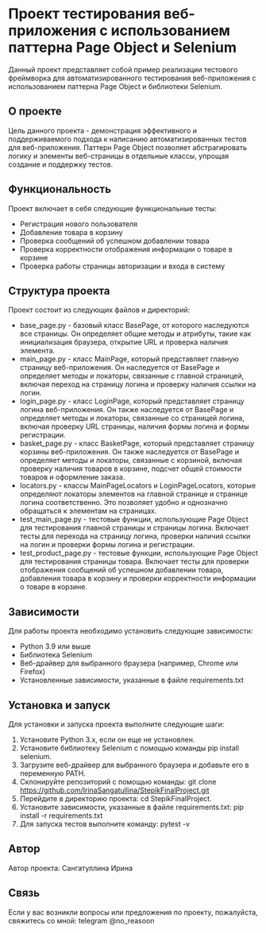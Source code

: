 # Проект тестирования веб-приложения с использованием паттерна Page Object и Selenium

Данный проект представляет собой пример реализации тестового фреймворка для автоматизированного тестирования веб-приложения с использованием паттерна Page Object и библиотеки Selenium.

## О проекте

Цель данного проекта - демонстрация эффективного и поддерживаемого подхода к написанию автоматизированных тестов для веб-приложения. Паттерн Page Object позволяет абстрагировать логику и элементы веб-страницы в отдельные классы, упрощая создание и поддержку тестов.

## Функциональность

Проект включает в себя следующие функциональные тесты:

- Регистрация нового пользователя
- Добавление товара в корзину
- Проверка сообщений об успешном добавлении товара
- Проверка корректности отображения информации о товаре в корзине
- Проверка работы страницы авторизации и входа в систему

## Структура проекта

Проект состоит из следующих файлов и директорий:

- base_page.py - базовый класс BasePage, от которого наследуются все страницы. Он определяет общие методы и атрибуты, такие как инициализация браузера, открытие URL и проверка наличия элемента.
- main_page.py - класс MainPage, который представляет главную страницу веб-приложения. Он наследуется от BasePage и определяет методы и локаторы, связанные с главной страницей, включая переход на страницу логина и проверку наличия ссылки на логин.
- login_page.py - класс LoginPage, который представляет страницу логина веб-приложения. Он также наследуется от BasePage и определяет методы и локаторы, связанные со страницей логина, включая проверку URL страницы, наличия формы логина и формы регистрации.
- basket_page.py - класс BasketPage, который представляет страницу корзины веб-приложения. Он также наследуется от BasePage и определяет методы и локаторы, связанные с корзиной, включая проверку наличия товаров в корзине, подсчет общей стоимости товаров и оформление заказа.
- locators.py - классы MainPageLocators и LoginPageLocators, которые определяют локаторы элементов на главной странице и странице логина соответственно. Это позволяет удобно и однозначно обращаться к элементам на страницах.
- test_main_page.py - тестовые функции, использующие Page Object для тестирования главной страницы и страницы логина. Включает тесты для перехода на страницу логина, проверки наличия ссылки на логин и проверки формы логина и регистрации.
- test_product_page.py - тестовые функции, использующие Page Object для тестирования страницы товара. Включает тесты для проверки отображения сообщений об успешном добавлении товара, добавления товара в корзину и проверки корректности информации о товаре в корзине.

## Зависимости

Для работы проекта необходимо установить следующие зависимости:
- Python 3.9 или выше
- Библиотека Selenium
- Веб-драйвер для выбранного браузера (например, Chrome или Firefox)
- Установленные зависимости, указанные в файле requirements.txt

## Установка и запуск

Для установки и запуска проекта выполните следующие шаги:
1. Установите Python 3.x, если он еще не установлен.
2. Установите библиотеку Selenium с помощью команды pip install selenium.
3. Загрузите веб-драйвер для выбранного браузера и добавьте его в переменную PATH.
4. Склонируйте репозиторий с помощью команды:
      git clone https://github.com/IrinaSangatullina/StepikFinalProject.git
5. Перейдите в директорию проекта:
      cd StepikFinalProject.
6. Установите зависимости, указанные в файле requirements.txt:
       pip install -r requirements.txt
7. Для запуска тестов выполните команду:
       pytest -v


## Автор

Автор проекта: Сангатуллина Ирина

## Связь

Если у вас возникли вопросы или предложения по проекту, пожалуйста, свяжитесь со мной: telegram @no_reasoon
